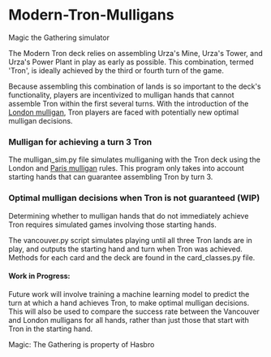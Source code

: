 # Modern-Tron-Mulligans

Magic the Gathering simulator

The Modern Tron deck relies on assembling Urza's Mine, Urza's Tower, and Urza's Power Plant in play as 
early as possible. This combination, termed 'Tron', is ideally achieved by the third or fourth turn of the game.

Because assembling this combination of lands is so important to the deck's functionality, players are incentivized 
to mulligan hands that cannot assemble Tron within the first several turns. With the introduction of the [London mulligan](https://magic.wizards.com/en/articles/archive/competitive-gaming/mythic-championship-ii-format-and-london-test-2019-02-21), 
Tron players are faced with potentially new optimal mulligan decisions.

### Mulligan for achieving a turn 3 Tron

The mulligan_sim.py file simulates mulliganing with the Tron deck using the London and [Paris mulligan](https://mtg.fandom.com/wiki/Paris_mulligan) rules.
This program only takes into account starting hands that can guarantee assembling Tron by turn 3.

### Optimal mulligan decisions when Tron is not guaranteed (WIP)

Determining whether to mulligan hands that do not immediately achieve Tron requires simulated games involving those starting hands.

The vancouver.py script simulates playing until all three Tron lands are in play, and outputs the starting hand and turn when Tron was achieved. Methods for each card and the deck are found in the card_classes.py file.

#### Work in Progress:
Future work will involve training a machine learning model to predict the turn at which a hand achieves Tron, to make optimal mulligan decisions. This will also be used to compare the success rate between the Vancouver and London mulligans for all hands, rather than just those that start with Tron in the starting hand.





Magic: The Gathering is property of Hasbro
